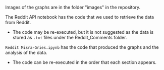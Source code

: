 Images of the graphs are in the folder "images" in the repository.

The Reddit API notebook has the code that we used to retrieve the data from Reddit.
- The code may be re-executed, but it is not suggested as the data is stored as `.txt` files under the Reddit_Comments folder.

`Reddit Misra-Gries.ipynb` has the code that produced the graphs and the analysis of the data.
- The code can be re-executed in the order that each section appears.